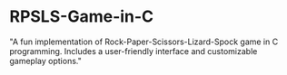 # RPSLS-Game-in-C
"A fun implementation of Rock-Paper-Scissors-Lizard-Spock game in C programming. Includes a user-friendly interface and customizable gameplay options."
